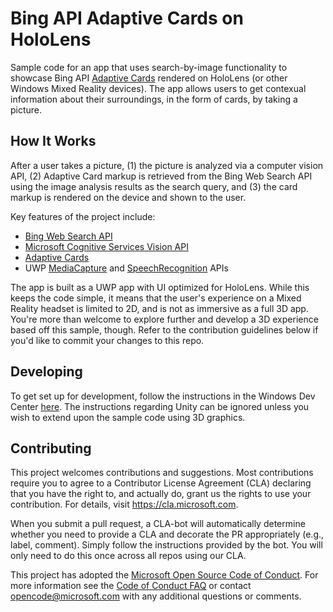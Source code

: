 # Bing API Adaptive Cards on HoloLens

Sample code for an app that uses search-by-image functionality to showcase Bing API [Adaptive Cards](https://adaptivecards.io) rendered on HoloLens (or other Windows Mixed Reality devices). The app allows users to get contexual information about their surroundings, in the form of cards, by taking a picture.

## How It Works

After a user takes a picture, (1) the picture is analyzed via a computer vision API, (2) Adaptive Card markup is retrieved from the Bing Web Search API using the image analysis results as the search query, and (3) the card markup is rendered on the device and shown to the user.

Key features of the project include:

- [Bing Web Search API](https://azure.microsoft.com/en-us/services/cognitive-services/bing-web-search-api/)
- [Microsoft Cognitive Services Vision API](https://azure.microsoft.com/en-us/services/cognitive-services/directory/vision/)
- [Adaptive Cards](https://adaptivecards.io)
- UWP [MediaCapture](https://docs.microsoft.com/en-us/windows/uwp/audio-video-camera/basic-photo-video-and-audio-capture-with-mediacapture) and [SpeechRecognition](https://docs.microsoft.com/en-us/windows/uwp/design/input/speech-recognition) APIs

The app is built as a UWP app with UI optimized for HoloLens. While this keeps the code simple, it means that the user's experience on a Mixed Reality headset is limited to 2D, and is not as immersive as a full 3D app. You're more than welcome to explore further and develop a 3D experience based off this sample, though. Refer to the contribution guidelines below if you'd like to commit your changes to this repo.

## Developing

To get set up for development, follow the instructions in the Windows Dev Center [here](https://developer.microsoft.com/en-us/windows/mixed-reality/install_the_tools). The instructions regarding Unity can be ignored unless you wish to extend upon the sample code using 3D graphics.

## Contributing

This project welcomes contributions and suggestions.  Most contributions require you to agree to a
Contributor License Agreement (CLA) declaring that you have the right to, and actually do, grant us
the rights to use your contribution. For details, visit https://cla.microsoft.com.

When you submit a pull request, a CLA-bot will automatically determine whether you need to provide
a CLA and decorate the PR appropriately (e.g., label, comment). Simply follow the instructions
provided by the bot. You will only need to do this once across all repos using our CLA.

This project has adopted the [Microsoft Open Source Code of Conduct](https://opensource.microsoft.com/codeofconduct/).
For more information see the [Code of Conduct FAQ](https://opensource.microsoft.com/codeofconduct/faq/) or
contact [opencode@microsoft.com](mailto:opencode@microsoft.com) with any additional questions or comments.
